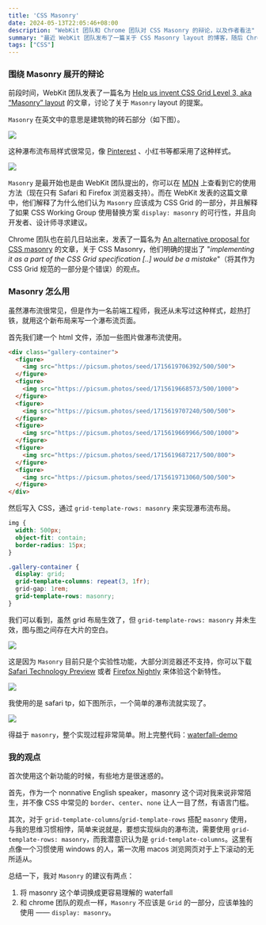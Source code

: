 ```yaml
---
title: 'CSS Masonry'
date: 2024-05-13T22:05:46+08:00
description: "WebKit 团队和 Chrome 团队对 CSS Masonry 的辩论，以及作者看法"
summary: "最近 WebKit 团队发布了一篇关于 CSS Masonry layout 的博客，随后 Chrome 也发布了一篇博客回应，对于这个 CSS 属性，双方意见相左..."
tags: ["CSS"]
---
```


### 围绕 Masonry 展开的辩论

前段时间，WebKit 团队发表了一篇名为 [Help us invent CSS Grid Level 3, aka “Masonry” layout](https://webkit.org/blog/15269/help-us-invent-masonry-layouts-for-css-grid-level-3/) 的文章，讨论了关于 `Masonry` layout 的提案。

`Masonry` 在英文中的意思是建筑物的砖石部分（如下图）。

![](https://cyl-blog-image.oss-cn-shenzhen.aliyuncs.com/img/202405132239973.png)

这种瀑布流布局样式很常见，像 [Pinterest](https://www.pinterest.com/) 、小红书等都采用了这种样式。

![](https://cyl-blog-image.oss-cn-shenzhen.aliyuncs.com/img/202405140259611.png)

`Masonry` 是最开始也是由 WebKit 团队提出的，你可以在 [MDN](https://developer.mozilla.org/en-US/docs/Web/CSS/CSS_Grid_Layout/Masonry_Layout) 上查看到它的使用方法（现在只有 Safari 和 Firefox 浏览器支持）。而在 WebKit 发表的这篇文章中，他们解释了为什么他们认为 `Masonry` 应该成为 CSS Grid 的一部分，并且解释了如果 CSS Working Group 使用替换方案 `display: masonry` 的可行性，并且向开发者、设计师寻求建议。

Chrome 团队也在前几日站出来，发表了一篇名为 [An alternative proposal for CSS masonry](https://developer.chrome.com/blog/masonry) 的文章，关于 CSS Masonry，他们明确的提出了 "*implementing it as a part of the CSS Grid specification [..] would be a mistake*"（将其作为 CSS Grid 规范的一部分是个错误）的观点。

### Masonry 怎么用

虽然瀑布流很常见，但是作为一名前端工程师，我还从未写过这种样式，趁热打铁，就用这个新布局来写一个瀑布流页面。

首先我们建一个 html 文件，添加一些图片做瀑布流使用。

```html
<div class="gallery-container">
  <figure>
    <img src="https://picsum.photos/seed/1715619706392/500/500">
  </figure>
  <figure>
    <img src="https://picsum.photos/seed/1715619668573/500/1000">
  </figure>
  <figure>
    <img src="https://picsum.photos/seed/1715619707240/500/500">
  </figure>
  <figure>
    <img src="https://picsum.photos/seed/1715619669966/500/1000">
  </figure>
  <figure>
    <img src="https://picsum.photos/seed/1715619687217/500/800">
  </figure>
  <figure>
    <img src="https://picsum.photos/seed/1715619713060/500/500">
  </figure>
</div>
```

然后写入 CSS，通过 `grid-template-rows: masonry` 来实现瀑布流布局。

```css
img {
  width: 500px;
  object-fit: contain;
  border-radius: 15px;
}

.gallery-container {
  display: grid;
  grid-template-columns: repeat(3, 1fr);
  grid-gap: 1rem;
  grid-template-rows: masonry;
}
```

我们可以看到，虽然 grid 布局生效了，但 `grid-template-rows: masonry` 并未生效，图与图之间存在大片的空白。

![](https://cyl-blog-image.oss-cn-shenzhen.aliyuncs.com/img/202405140105846.png)

这是因为 `Masonry` 目前只是个实验性功能，大部分浏览器还不支持，你可以下载 [Safari Technology Preview](https://developer.apple.com/safari/resources/) 或者 [Firefox Nightly](https://www.mozilla.org/zh-CN/firefox/channel/desktop/) 来体验这个新特性。

![](https://cyl-blog-image.oss-cn-shenzhen.aliyuncs.com/img/202405140030982.png)

我使用的是 safari tp，如下图所示，一个简单的瀑布流就实现了。

![](https://cyl-blog-image.oss-cn-shenzhen.aliyuncs.com/img/202405140106121.png)

得益于 `masonry`，整个实现过程非常简单。附上完整代码：[waterfall-demo](https://github.com/RiverCui/waterfall-demo)


### 我的观点

首次使用这个新功能的时候，有些地方是很迷惑的。

首先，作为一个 nonnative English speaker，masonry 这个词对我来说非常陌生，并不像 CSS 中常见的 `border`、`center`、`none` 让人一目了然，有语言门槛。

其次，对于 `grid-template-columns`/`grid-template-rows` 搭配 `masonry` 使用，与我的思维习惯相悖，简单来说就是，要想实现纵向的瀑布流，需要使用 `grid-template-rows: masonry`，而我潜意识认为是 `grid-template-columns`。这里有点像一个习惯使用 windows 的人，第一次用 macos 浏览网页对于上下滚动的无所适从。

总结一下，我对 `Masonry` 的建议有两点：
1. 将 masonry 这个单词换成更容易理解的 waterfall
2. 和 chrome 团队的观点一样，`Masonry` 不应该是 `Grid` 的一部分，应该单独的使用 —— `display: masonry`。
